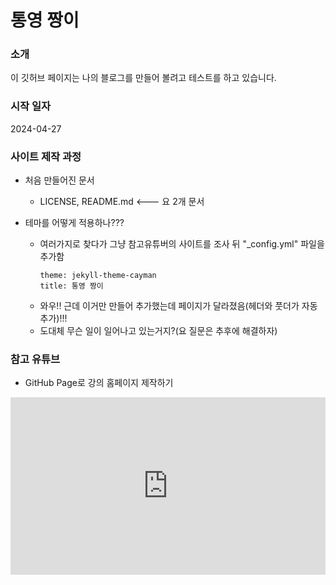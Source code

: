 # 통영 짱이

### 소개

이 깃허브 페이지는 나의 블로그를 만들어 볼려고 테스트를 하고 있습니다.  

### 시작 일자

2024-04-27

### 사이트 제작 과정

- 처음 만들어진 문서  
  - LICENSE, README.md <--- 요 2개 문서

- 테마를 어떻게 적용하나???  
  - 여러가지로 찾다가 그냥 참고유튜버의 사이트를 조사 뒤 "_config.yml" 파일을 추가함
    ```(_config.yml)
    theme: jekyll-theme-cayman
    title: 통영 짱이
    ```
  - 와우!! 근데 이거만 만들어 추가했는데 페이지가 달라졌음(헤더와 풋더가 자동추가)!!!
  - 도대체 무슨 일이 일어나고 있는거지?(요 질문은 추후에 해결하자)

### 참고 유튜브
- GitHub Page로 강의 홈페이지 제작하기
<div style="position: relative; padding-bottom: 56.25%; padding-top: 0px; margin-bottom: 50px; height: 0;">
  <iframe src="https://www.youtube.com/embed/6pzJ3d0dtJ8" frameborder="0" allow="autoplay; encrypted-media" allowfullscreen
    style="position: absolute; top: 0; left: 0; width: 100%; height: 100%;">
  </iframe>
</div>



